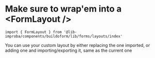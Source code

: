 # Make sure to wrap'em into a \<FormLayout />

`import { FormLayout } from '@lib-improba/components/buildoform/lib/forms/layouts/index'`

You can use your custom layout by either replacing the one imported, or adding one and importing/exporting it, same as the current one

